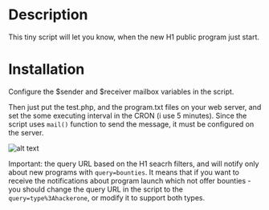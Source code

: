 # Description
This tiny script will let you know, when the new H1 public program just start.


# Installation
Configure the $sender and $receiver mailbox variables in the script.

Then just put the test.php, and the program.txt files on your web server, and set the some executing interval in the CRON (i use 5 minutes).
Since the script uses `mail()` function to send the message, it must be configured on the server.

![alt text](https://lh4.googleusercontent.com/bHbcFdIi_nyYHI_OSsvurZqBMfvyIMe_wUBivd36Mvs1lwCU_ovqclox45DTX9vVCVx-L8JLWUTOLns=w1920-h974)

Important: the query URL based on the H1 seacrh filters, and will notify only about new programs with `query=bounties`. It means that if you want to receive the notifications about program launch which not offer bounties - you should change the query URL in the script to the `query=type%3Ahackerone`, or modify it to support both types.

